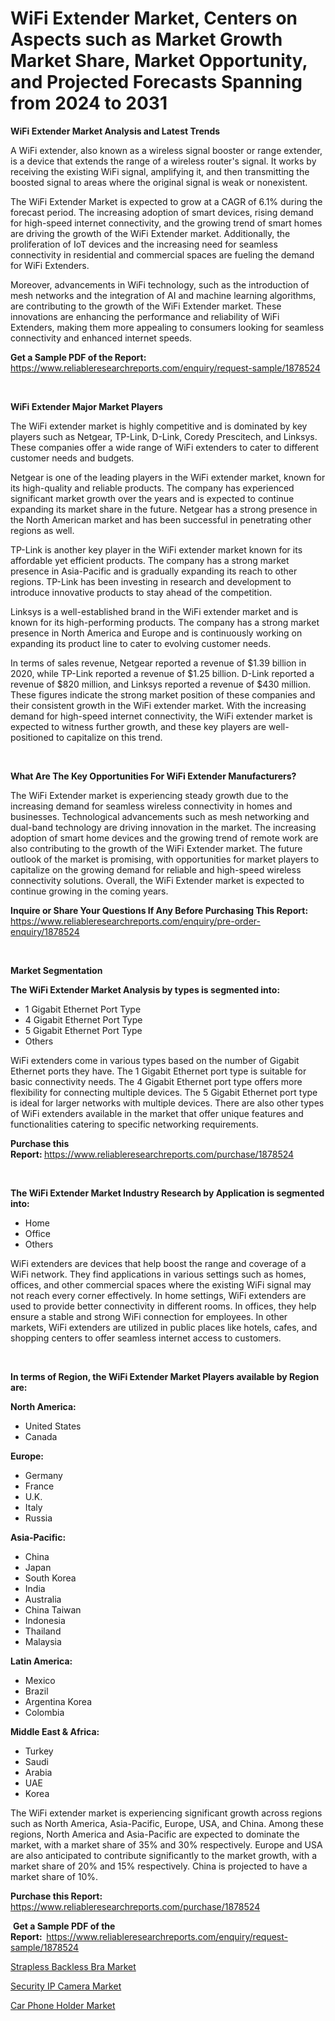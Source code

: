 <p><h1>WiFi Extender Market, Centers on Aspects such as Market Growth Market Share, Market Opportunity, and Projected Forecasts Spanning from 2024 to 2031</h1></p><p><strong>WiFi Extender Market Analysis and Latest Trends</strong></p>
<p><p>A WiFi extender, also known as a wireless signal booster or range extender, is a device that extends the range of a wireless router's signal. It works by receiving the existing WiFi signal, amplifying it, and then transmitting the boosted signal to areas where the original signal is weak or nonexistent.</p><p>The WiFi Extender Market is expected to grow at a CAGR of 6.1% during the forecast period. The increasing adoption of smart devices, rising demand for high-speed internet connectivity, and the growing trend of smart homes are driving the growth of the WiFi Extender market. Additionally, the proliferation of IoT devices and the increasing need for seamless connectivity in residential and commercial spaces are fueling the demand for WiFi Extenders.</p><p>Moreover, advancements in WiFi technology, such as the introduction of mesh networks and the integration of AI and machine learning algorithms, are contributing to the growth of the WiFi Extender market. These innovations are enhancing the performance and reliability of WiFi Extenders, making them more appealing to consumers looking for seamless connectivity and enhanced internet speeds.</p></p>
<p><strong>Get a Sample PDF of the Report:&nbsp;</strong> <a href="https://www.reliableresearchreports.com/enquiry/request-sample/1878524">https://www.reliableresearchreports.com/enquiry/request-sample/1878524</a></p>
<p>&nbsp;</p>
<p><strong>WiFi Extender Major Market Players</strong></p>
<p><p>The WiFi extender market is highly competitive and is dominated by key players such as Netgear, TP-Link, D-Link, Coredy Prescitech, and Linksys. These companies offer a wide range of WiFi extenders to cater to different customer needs and budgets.</p><p>Netgear is one of the leading players in the WiFi extender market, known for its high-quality and reliable products. The company has experienced significant market growth over the years and is expected to continue expanding its market share in the future. Netgear has a strong presence in the North American market and has been successful in penetrating other regions as well.</p><p>TP-Link is another key player in the WiFi extender market known for its affordable yet efficient products. The company has a strong market presence in Asia-Pacific and is gradually expanding its reach to other regions. TP-Link has been investing in research and development to introduce innovative products to stay ahead of the competition.</p><p>Linksys is a well-established brand in the WiFi extender market and is known for its high-performing products. The company has a strong market presence in North America and Europe and is continuously working on expanding its product line to cater to evolving customer needs.</p><p>In terms of sales revenue, Netgear reported a revenue of $1.39 billion in 2020, while TP-Link reported a revenue of $1.25 billion. D-Link reported a revenue of $820 million, and Linksys reported a revenue of $430 million. These figures indicate the strong market position of these companies and their consistent growth in the WiFi extender market. With the increasing demand for high-speed internet connectivity, the WiFi extender market is expected to witness further growth, and these key players are well-positioned to capitalize on this trend.</p></p>
<p>&nbsp;</p>
<p><strong>What Are The Key Opportunities For WiFi Extender Manufacturers?</strong></p>
<p><p>The WiFi Extender market is experiencing steady growth due to the increasing demand for seamless wireless connectivity in homes and businesses. Technological advancements such as mesh networking and dual-band technology are driving innovation in the market. The increasing adoption of smart home devices and the growing trend of remote work are also contributing to the growth of the WiFi Extender market. The future outlook of the market is promising, with opportunities for market players to capitalize on the growing demand for reliable and high-speed wireless connectivity solutions. Overall, the WiFi Extender market is expected to continue growing in the coming years.</p></p>
<p><strong>Inquire or Share Your Questions If Any Before Purchasing This Report:</strong> <a href="https://www.reliableresearchreports.com/enquiry/pre-order-enquiry/1878524">https://www.reliableresearchreports.com/enquiry/pre-order-enquiry/1878524</a></p>
<p>&nbsp;</p>
<p><strong>Market Segmentation</strong></p>
<p><strong>The WiFi Extender Market Analysis by types is segmented into:</strong></p>
<p><ul><li>1 Gigabit Ethernet Port Type</li><li>4 Gigabit Ethernet Port Type</li><li>5 Gigabit Ethernet Port Type</li><li>Others</li></ul></p>
<p><p>WiFi extenders come in various types based on the number of Gigabit Ethernet ports they have. The 1 Gigabit Ethernet port type is suitable for basic connectivity needs. The 4 Gigabit Ethernet port type offers more flexibility for connecting multiple devices. The 5 Gigabit Ethernet port type is ideal for larger networks with multiple devices. There are also other types of WiFi extenders available in the market that offer unique features and functionalities catering to specific networking requirements.</p></p>
<p><strong>Purchase this Report:&nbsp;</strong><a href="https://www.reliableresearchreports.com/purchase/1878524">https://www.reliableresearchreports.com/purchase/1878524</a></p>
<p>&nbsp;</p>
<p><strong>The WiFi Extender Market Industry Research by Application is segmented into:</strong></p>
<p><ul><li>Home</li><li>Office</li><li>Others</li></ul></p>
<p><p>WiFi extenders are devices that help boost the range and coverage of a WiFi network. They find applications in various settings such as homes, offices, and other commercial spaces where the existing WiFi signal may not reach every corner effectively. In home settings, WiFi extenders are used to provide better connectivity in different rooms. In offices, they help ensure a stable and strong WiFi connection for employees. In other markets, WiFi extenders are utilized in public places like hotels, cafes, and shopping centers to offer seamless internet access to customers.</p></p>
<p>&nbsp;</p>
<p><strong>In terms of Region, the WiFi Extender Market Players available by Region are:</strong></p>
<p>
    <p> <strong> North America: </strong>
        <ul>
            <li>United States</li>
            <li>Canada</li>
        </ul>
        </p> 
    <p> <strong> Europe: </strong>
        <ul>
            <li>Germany</li>
            <li>France</li>
            <li>U.K.</li>
            <li>Italy</li>
            <li>Russia</li>
        </ul>
        </p> 
    <p> <strong> Asia-Pacific: </strong>
        <ul>
            <li>China</li>
            <li>Japan</li>
            <li>South Korea</li>
            <li>India</li>
            <li>Australia</li>
            <li>China Taiwan</li>
            <li>Indonesia</li>
            <li>Thailand</li>
            <li>Malaysia</li>
        </ul>
        </p> 
    <p> <strong> Latin America: </strong>
        <ul>
            <li>Mexico</li>
            <li>Brazil</li>
            <li>Argentina Korea</li>
            <li>Colombia</li>
        </ul>
        </p> 
    <p> <strong> Middle East & Africa: </strong>
        <ul>
            <li>Turkey</li>
            <li>Saudi</li>
            <li>Arabia</li>
            <li>UAE</li>
            <li>Korea</li>
        </ul>
    </p>
    </p>
<p><p>The WiFi extender market is experiencing significant growth across regions such as North America, Asia-Pacific, Europe, USA, and China. Among these regions, North America and Asia-Pacific are expected to dominate the market, with a market share of 35% and 30% respectively. Europe and USA are also anticipated to contribute significantly to the market growth, with a market share of 20% and 15% respectively. China is projected to have a market share of 10%.</p></p>
<p><strong>Purchase this Report: </strong><a href="https://www.reliableresearchreports.com/purchase/1878524">https://www.reliableresearchreports.com/purchase/1878524</a></p>
<p>&nbsp;<strong>Get a Sample PDF of the Report:&nbsp;&nbsp;</strong><a href="https://www.reliableresearchreports.com/enquiry/request-sample/1878524">https://www.reliableresearchreports.com/enquiry/request-sample/1878524</a></p>
<p><strong></strong></p>
<p><p><a href="https://github.com/changoleonlaverguenzanoexiste/Market-Research-Report-List-2/blob/main/strapless-backless-bra-market.md">Strapless Backless Bra Market</a></p><p><a href="https://github.com/danielneavesallisons03mba/Market-Research-Report-List-1/blob/main/security-ip-camera-market.md">Security IP Camera Market</a></p><p><a href="https://github.com/dimitrishawkinswaynenp91rgz/Market-Research-Report-List-1/blob/main/car-phone-holder-market.md">Car Phone Holder Market</a></p></p>